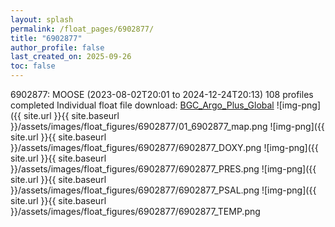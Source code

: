 ```yaml
---
layout: splash
permalink: /float_pages/6902877/
title: "6902877"
author_profile: false
last_created_on: 2025-09-26
toc: false
---
```

 
6902877: MOOSE (2023-08-02T20:01 to 2024-12-24T20:13)
108 profiles completed
Individual float file download: [BGC_Argo_Plus_Global](https://ftp.soest.hawaii.edu/bgc_argo_plus/Individual_Floats/outliers_removed/6902877_Sprof_processed.nc)
![img-png]({{ site.url }}{{ site.baseurl }}/assets/images/float_figures/6902877/01_6902877_map.png
![img-png]({{ site.url }}{{ site.baseurl }}/assets/images/float_figures/6902877/6902877_DOXY.png
![img-png]({{ site.url }}{{ site.baseurl }}/assets/images/float_figures/6902877/6902877_PRES.png
![img-png]({{ site.url }}{{ site.baseurl }}/assets/images/float_figures/6902877/6902877_PSAL.png
![img-png]({{ site.url }}{{ site.baseurl }}/assets/images/float_figures/6902877/6902877_TEMP.png
